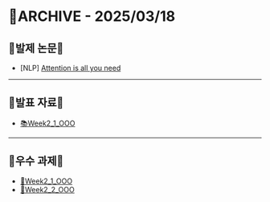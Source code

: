 # 📁ARCHIVE - 2025/03/18

## 💚발제 논문💚  
- [NLP] [Attention is all you need](https://proceedings.neurips.cc/paper_files/paper/2017/file/3f5ee243547dee91fbd053c1c4a845aa-Paper.pdf)
---

## 💚발표 자료💚
- [📚Week2_1_OOO]()
---

## 💚우수 과제💚
- [🌟Week2_1_OOO]()
- [🌟Week2_2_OOO]()
